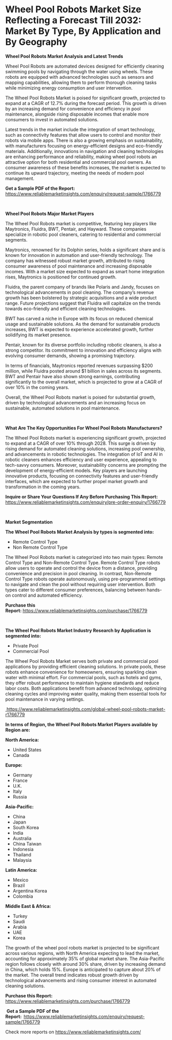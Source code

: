 <p><h1>Wheel Pool Robots Market Size Reflecting a Forecast Till 2032: Market By Type, By Application and By Geography</h1></p><p><strong>Wheel Pool Robots Market Analysis and Latest Trends</strong></p>
<p><p>Wheel Pool Robots are automated devices designed for efficiently cleaning swimming pools by navigating through the water using wheels. These robots are equipped with advanced technologies such as sensors and mapping capabilities, allowing them to perform thorough cleaning tasks while minimizing energy consumption and user intervention. </p><p>The Wheel Pool Robots Market is poised for significant growth, projected to expand at a CAGR of 12.7% during the forecast period. This growth is driven by an increasing demand for convenience and efficiency in pool maintenance, alongside rising disposable incomes that enable more consumers to invest in automated solutions. </p><p>Latest trends in the market include the integration of smart technology, such as connectivity features that allow users to control and monitor their robots via mobile apps. There is also a growing emphasis on sustainability, with manufacturers focusing on energy-efficient designs and eco-friendly materials. Additionally, innovations in navigation and cleaning technologies are enhancing performance and reliability, making wheel pool robots an attractive option for both residential and commercial pool owners. As consumer awareness of these benefits increases, the market is expected to continue its upward trajectory, meeting the needs of modern pool management.</p></p>
<p><strong>Get a Sample PDF of the Report:&nbsp;</strong> <a href="https://www.reliablemarketinsights.com/enquiry/request-sample/1766779?utm_campaign=2116&utm_medium=2&utm_source=Github&utm_content=ia&utm_term=27022025&utm_id=wheel-pool-robots">https://www.reliablemarketinsights.com/enquiry/request-sample/1766779</a></p>
<p>&nbsp;</p>
<p><strong>Wheel Pool Robots Major Market Players</strong></p>
<p><p>The Wheel Pool Robots market is competitive, featuring key players like Maytronics, Fluidra, BWT, Pentair, and Hayward. These companies specialize in robotic pool cleaners, catering to residential and commercial segments.</p><p>Maytronics, renowned for its Dolphin series, holds a significant share and is known for innovation in automation and user-friendly technology. The company has witnessed robust market growth, attributed to rising consumer awareness of pool maintenance and increasing disposable incomes. With a market size expected to expand as smart home integration rises, Maytronics is positioned for continued growth.</p><p>Fluidra, the parent company of brands like Polaris and Jandy, focuses on technological advancements in pool cleaning. The company’s revenue growth has been bolstered by strategic acquisitions and a wide product range. Future projections suggest that Fluidra will capitalize on the trends towards eco-friendly and efficient cleaning technologies.</p><p>BWT has carved a niche in Europe with its focus on reduced chemical usage and sustainable solutions. As the demand for sustainable products increases, BWT is expected to experience accelerated growth, further solidifying its market presence.</p><p>Pentair, known for its diverse portfolio including robotic cleaners, is also a strong competitor. Its commitment to innovation and efficiency aligns with evolving consumer demands, showing a promising trajectory.</p><p>In terms of financials, Maytronics reported revenues surpassing $200 million, while Fluidra posted around $1 billion in sales across its segments. BWT and Pentair have also shown strong earnings, contributing significantly to the overall market, which is projected to grow at a CAGR of over 10% in the coming years.</p><p>Overall, the Wheel Pool Robots market is poised for substantial growth, driven by technological advancements and an increasing focus on sustainable, automated solutions in pool maintenance.</p></p>
<p>&nbsp;</p>
<p><strong>What Are The Key Opportunities For Wheel Pool Robots Manufacturers?</strong></p>
<p><p>The Wheel Pool Robots market is experiencing significant growth, projected to expand at a CAGR of over 10% through 2028. This surge is driven by rising demand for automated cleaning solutions, increasing pool ownership, and advancements in robotic technologies. The integration of IoT and AI in robotic cleaners enhances efficiency and user experience, appealing to tech-savvy consumers. Moreover, sustainability concerns are prompting the development of energy-efficient models. Key players are launching innovative products, focusing on connectivity features and user-friendly interfaces, which are expected to further propel market growth and transformation in the coming years.</p></p>
<p><strong>Inquire or Share Your Questions If Any Before Purchasing This Report:</strong> <a href="https://www.reliablemarketinsights.com/enquiry/pre-order-enquiry/1766779?utm_campaign=2116&utm_medium=2&utm_source=Github&utm_content=ia&utm_term=27022025&utm_id=wheel-pool-robots">https://www.reliablemarketinsights.com/enquiry/pre-order-enquiry/1766779</a></p>
<p>&nbsp;</p>
<p><strong>Market Segmentation</strong></p>
<p><strong>The Wheel Pool Robots Market Analysis by types is segmented into:</strong></p>
<p><ul><li>Remote Control Type</li><li>Non Remote Control Type</li></ul></p>
<p><p>The Wheel Pool Robots market is categorized into two main types: Remote Control Type and Non-Remote Control Type. Remote Control Type robots allow users to operate and control the device from a distance, providing convenience and precision in pool cleaning. In contrast, Non-Remote Control Type robots operate autonomously, using pre-programmed settings to navigate and clean the pool without requiring user intervention. Both types cater to different consumer preferences, balancing between hands-on control and automated efficiency.</p></p>
<p><strong>Purchase this Report:&nbsp;</strong><a href="https://www.reliablemarketinsights.com/purchase/1766779?utm_campaign=2116&utm_medium=2&utm_source=Github&utm_content=ia&utm_term=27022025&utm_id=wheel-pool-robots">https://www.reliablemarketinsights.com/purchase/1766779</a></p>
<p>&nbsp;</p>
<p><strong>The Wheel Pool Robots Market Industry Research by Application is segmented into:</strong></p>
<p><ul><li>Private Pool</li><li>Commercial Pool</li></ul></p>
<p><p>The Wheel Pool Robots Market serves both private and commercial pool applications by providing efficient cleaning solutions. In private pools, these robots enhance convenience for homeowners, ensuring sparkling clean water with minimal effort. For commercial pools, such as hotels and gyms, they offer robust performance to maintain hygiene standards and reduce labor costs. Both applications benefit from advanced technology, optimizing cleaning cycles and improving water quality, making them essential tools for pool maintenance in varying settings.</p></p>
<p><a href="https://www.reliablemarketinsights.com/global-wheel-pool-robots-market-r1766779?utm_campaign=2116&utm_medium=2&utm_source=Github&utm_content=ia&utm_term=27022025&utm_id=wheel-pool-robots">&nbsp;https://www.reliablemarketinsights.com/global-wheel-pool-robots-market-r1766779</a></p>
<p><strong>In terms of Region, the Wheel Pool Robots Market Players available by Region are:</strong></p>
<p>
    <p> <strong> North America: </strong>
        <ul>
            <li>United States</li>
            <li>Canada</li>
        </ul>
        </p> 
    <p> <strong> Europe: </strong>
        <ul>
            <li>Germany</li>
            <li>France</li>
            <li>U.K.</li>
            <li>Italy</li>
            <li>Russia</li>
        </ul>
        </p> 
    <p> <strong> Asia-Pacific: </strong>
        <ul>
            <li>China</li>
            <li>Japan</li>
            <li>South Korea</li>
            <li>India</li>
            <li>Australia</li>
            <li>China Taiwan</li>
            <li>Indonesia</li>
            <li>Thailand</li>
            <li>Malaysia</li>
        </ul>
        </p> 
    <p> <strong> Latin America: </strong>
        <ul>
            <li>Mexico</li>
            <li>Brazil</li>
            <li>Argentina Korea</li>
            <li>Colombia</li>
        </ul>
        </p> 
    <p> <strong> Middle East & Africa: </strong>
        <ul>
            <li>Turkey</li>
            <li>Saudi</li>
            <li>Arabia</li>
            <li>UAE</li>
            <li>Korea</li>
        </ul>
    </p>
    </p>
<p><p>The growth of the wheel pool robots market is projected to be significant across various regions, with North America expecting to lead the market, accounting for approximately 35% of global market share. The Asia-Pacific region follows closely with around 30% share, driven by increasing demand in China, which holds 15%. Europe is anticipated to capture about 20% of the market. The overall trend indicates robust growth driven by technological advancements and rising consumer interest in automated cleaning solutions.</p></p>
<p><strong>Purchase this Report: </strong><a href="https://www.reliablemarketinsights.com/purchase/1766779?utm_campaign=2116&utm_medium=2&utm_source=Github&utm_content=ia&utm_term=27022025&utm_id=wheel-pool-robots">https://www.reliablemarketinsights.com/purchase/1766779</a></p>
<p>&nbsp;<strong>Get a Sample PDF of the Report:&nbsp;&nbsp;</strong><a href="https://www.reliablemarketinsights.com/enquiry/request-sample/1766779?utm_campaign=2116&utm_medium=2&utm_source=Github&utm_content=ia&utm_term=27022025&utm_id=wheel-pool-robots">https://www.reliablemarketinsights.com/enquiry/request-sample/1766779</a></p>
<p><strong></strong></p>
<p>Check more reports on <a href="https://www.reliablemarketinsights.com/?utm_campaign=2116&utm_medium=2&utm_source=Github&utm_content=ia&utm_term=27022025&utm_id=wheel-pool-robots">https://www.reliablemarketinsights.com/</a></p>